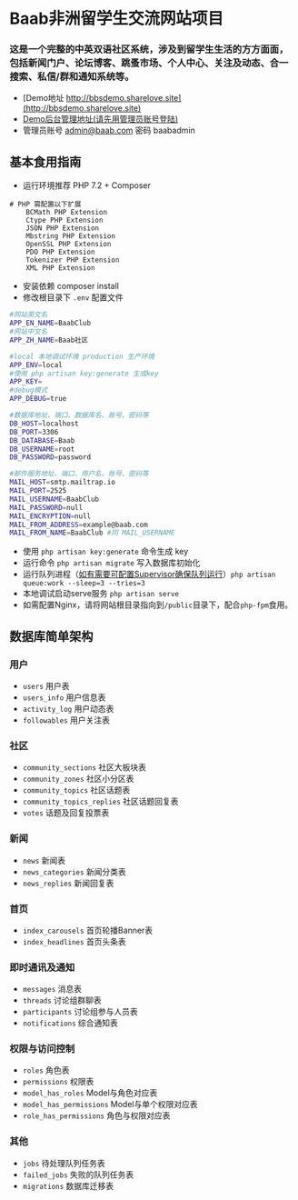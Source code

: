 # Baab非洲留学生交流网站项目
### 这是一个完整的中英双语社区系统，涉及到留学生生活的方方面面，包括新闻门户、论坛博客、跳蚤市场、个人中心、关注及动态、合一搜索、私信/群和通知系统等。

+ [Demo地址 http://bbsdemo.sharelove.site](http://bbsdemo.sharelove.site)
+ [Demo后台管理地址(请先用管理员账号登陆)](http://bbsdemo.sharelove.site/admin)
+ 管理员账号 admin@baab.com 密码 baabadmin
## 基本食用指南
* 运行环境推荐 PHP 7.2 + Composer
```
# PHP 需配置以下扩展
    BCMath PHP Extension
    Ctype PHP Extension
    JSON PHP Extension
    Mbstring PHP Extension
    OpenSSL PHP Extension
    PDO PHP Extension
    Tokenizer PHP Extension
    XML PHP Extension
```
* 安装依赖 composer install
* 修改根目录下 `.env` 配置文件
``` bash
#网站英文名
APP_EN_NAME=BaabClub
#网站中文名
APP_ZH_NAME=Baab社区

#local 本地调试环境 production 生产环境
APP_ENV=local
#使用 php artisan key:generate 生成key
APP_KEY=
#debug模式
APP_DEBUG=true

#数据库地址、端口、数据库名、账号、密码等
DB_HOST=localhost
DB_PORT=3306
DB_DATABASE=Baab
DB_USERNAME=root
DB_PASSWORD=password

#邮件服务地址、端口、用户名、账号、密码等
MAIL_HOST=smtp.mailtrap.io
MAIL_PORT=2525
MAIL_USERNAME=BaabClub
MAIL_PASSWORD=null
MAIL_ENCRYPTION=null
MAIL_FROM_ADDRESS=example@baab.com
MAIL_FROM_NAME=BaabClub #同 MAIL_USERNAME
```
* 使用 `php artisan key:generate` 命令生成 key
* 运行命令 `php artisan migrate` 写入数据库初始化
* 运行队列进程（[如有需要可配置Supervisor确保队列运行](https://laravel.com/docs/6.x/queues#supervisor-configuration)）`php artisan queue:work --sleep=3 --tries=3`
* 本地调试启动serve服务 `php artisan serve`
* 如需配置Nginx，请将网站根目录指向到`/public`目录下，配合`php-fpm`食用。 

## 数据库简单架构
### 用户
* `users` 用户表
* `users_info` 用户信息表
* `activity_log` 用户动态表
* `followables` 用户关注表
### 社区
* `community_sections` 社区大板块表
* `community_zones` 社区小分区表
* `community_topics` 社区话题表
* `community_topics_replies` 社区话题回复表
* `votes` 话题及回复投票表
### 新闻
* `news` 新闻表
* `news_categories` 新闻分类表
* `news_replies` 新闻回复表
### 首页
* `index_carousels` 首页轮播Banner表
* `index_headlines` 首页头条表
### 即时通讯及通知
* `messages` 消息表
* `threads` 讨论组群聊表
* `participants` 讨论组参与人员表
* `notifications` 综合通知表
### 权限与访问控制
* `roles` 角色表
* `permissions` 权限表
* `model_has_roles` Model与角色对应表
* `model_has_permissions` Model与单个权限对应表
* `role_has_permissions` 角色与权限对应表
### 其他
* `jobs` 待处理队列任务表
* `failed_jobs` 失败的队列任务表
* `migrations` 数据库迁移表